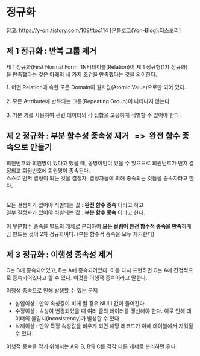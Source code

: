 # 정규화

참고:  https://y-oni.tistory.com/109#toc114 [욘블로그(Yon-Blog):티스토리]

## 제 1 정규화 : 반복 그룹 제거
제 1 정규화(First Normal Form, 1NF)테이블(Relation)이 제 1 정규형(1차 정규화)을 만족했다는 것은 아래의 세 가지 조건을 만족했다는 것을 의미한다.

 1. 어떤 Relation에 속한 모든 Domain이 원자값(Atomic Value)으로만 되어 있다. <br><br>
 2. 모든 Attribute에 반복되는 그룹(Repeating Group)이 나타나지 않는다. <br><br>
 3. 기본 키를 사용하여 관련 데이터의 각 집합을 고유하게 식별할 수 있어야 한다. <br>

## 제 2 정규화 : 부분 함수성 종속성 제거   =>  완전 함수 종속으로 만들기

회원번호와 회원명이 있다고 했을 때, 동명이인이 있을 수 있으므로 회원번호가 먼저 결정되고 회원번호에 회원명이 종속된다. <br>
스스로 먼저 결정이 되는 것을 결정자, 결정자들에 의해 종속되는 것들을 종속자라고 한다.<br><br>

모든 결정자가 있어야 식별되는 값 : **완전 함수 종속** 이라고 하고 <br>
일부 결정자가 있어야 식별되는 값 : **부분 함수 종속** 이라고 한다. <br><br>
이 부분함수 종속을 별도의 개체로 분리하여 **모든 컬럼이 완전 함수적 종속을 만족**하게끔 만드는 것이 2차 정규화이다. (부분 함수적 종속을 모두 제거한다)



## 제 3 정규화 : 이행성 종속성 제거

C는 B에 종속되어있고, B는 A에 종속되어있다. 이를 다시 표현하면 C는 A에 간접적으로 종속되어있다고 할 수 있다. 이것을 이행적 종속이라고 말한다. 

이행성 종속으로 인해 발생할 수 있는 문제 <br>
* 삽입이상 : 만약 속성값이 비게 될 경우 NULL값이 들어간다.
* 수정이상 : 속성이 변경되었을 때 여러 줄의 데이터를 갱신해야 한다. 이로 인해 데이터의 불일치(incosistency)가 발생할 수 있다
* 삭제이상 : 만약 특정 속성값을 비우게 되면 해당 레코드가 아예 테이블에서 지워질 수 있다. <br>

이행적 종속을 막기 위해서는 A와 B, B와 C를 각각 다른 개체로 분리하면 된다. 
